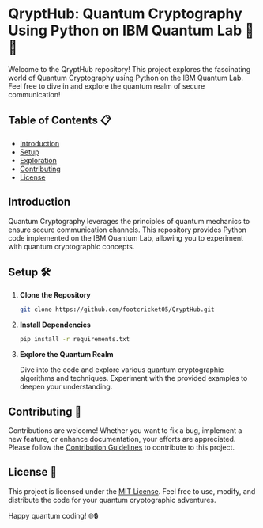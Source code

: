 # QryptHub: Quantum Cryptography Using Python on IBM Quantum Lab 🌌🔐

Welcome to the QryptHub repository! This project explores the fascinating world of Quantum Cryptography using Python on the IBM Quantum Lab. Feel free to dive in and explore the quantum realm of secure communication!

## Table of Contents 📋

- [Introduction](#introduction)
- [Setup](#setup)
- [Exploration](#explore)
- [Contributing](#contributing)
- [License](#license)

## Introduction

Quantum Cryptography leverages the principles of quantum mechanics to ensure secure communication channels. This repository provides Python code implemented on the IBM Quantum Lab, allowing you to experiment with quantum cryptographic concepts.

## Setup 🛠️

1. **Clone the Repository**
   ```bash
   git clone https://github.com/footcricket05/QryptHub.git
   ```

2. **Install Dependencies**
   ```bash
   pip install -r requirements.txt
   ```

3. **Explore the Quantum Realm**

   Dive into the code and explore various quantum cryptographic algorithms and techniques. Experiment with the provided examples to deepen your understanding.

## Contributing 🤝

Contributions are welcome! Whether you want to fix a bug, implement a new feature, or enhance documentation, your efforts are appreciated. Please follow the [Contribution Guidelines](CONTRIBUTING.md) to contribute to this project.

## License 📄

This project is licensed under the [MIT License](LICENSE). Feel free to use, modify, and distribute the code for your quantum cryptographic adventures.

Happy quantum coding! 🌐🔒
